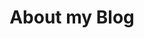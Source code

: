 ---
title: "About my Blog"
# layout: 
# permalink: /tags/
author_profile: true
use_math: true
comments: true
---